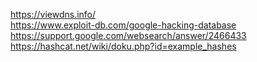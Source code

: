 https://viewdns.info/<br>
https://www.exploit-db.com/google-hacking-database<br>
https://support.google.com/websearch/answer/2466433<br>
https://hashcat.net/wiki/doku.php?id=example_hashes<br>
